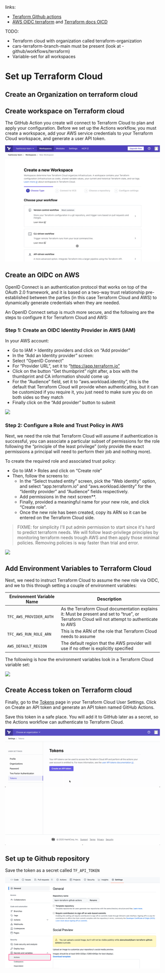 links:

- [Teraform Github actions](https://developer.hashicorp.com/terraform/tutorials/automation/github-actions)
- [AWS OIDC terraform](https://labinhood.com/blog/2023/02/terraform-cloud-and-aws-via-openid-connect-oidc/) and [Terraform docs OICD](https://developer.hashicorp.com/terraform/cloud-docs/workspaces/dynamic-provider-credentials/aws-configuration)

TODO:

- Terraform cloud with organization called terraform-organization
- cars-terraform-branch-main must be present (look at -github/workflows/terraform)
- Variable-set for all workspaces

# Set up Terraform Cloud

## Create an Organization on terraform cloud

## Create workspace on Terraform cloud

The GitHub Action you create will connect to Terraform Cloud to plan and apply your configuration. Before we set up the Actions workflow, you must create a workspace, add your AWS service credentials to your Terraform Cloud workspace, and generate a user API token.

![](./images/create-workspace-terraform-cloud.gif)

## Create an OIDC on AWS

OpenID Connect is an authentication protocol that works on top of the OAuth 2.0 framework, and it is based on a two-way trust relationship pre-established between the parties (in this case Terraform Cloud and AWS) to dynamically generate credentials when they are needed.

An OpenID Connect setup is much more secure, and the following are the steps to configure it for Terraform Cloud and AWS:

### Step 1: Create an OIDC Identity Provider in AWS (IAM)

In your AWS account:

- Go to IAM > Identity providers and click on “Add provider”
- In the “Add an Identity provider” screen:
- Select “OpenID Connect”
- For “Provider URL”, set it to “https://app.terraform.io”
- Click on the button “Get thumbprint” right after, a box with the thumbprint and CA information should come up
- For the “Audience” field, set it to “aws.workload.identity”, this is the default that Terraform Cloud will provide when authenticating, but it can be customized if you require it, you just need to make sure you do on both sides so they match
- Finally click on the “Add provider” button to submit

![](./images/iam-identity-provider-screen.avif)

### Step 2: Configure a Role and Trust Policy in AWS

Next, we need the role that Terraform Cloud will assume if authentication is successful, you can associate a particular subset of permissions for the role following the “principle of the least privilege” (only provide the exact permissions a principal will need to perform their job and nothing more).

To create the required role and associated trust policy:

- Go to IAM > Roles and click on “Create role”
- Then, follow the screens to:
  - In the “Select trusted entity” screen, pick the “Web identity” option, and select “app.terraform.io” and “aws.workload.identity” for the “Identity provider” and “Audience” fields respectively.
  - Add permissions in the next screen\*\*.
  - Finally, provided a meaningful name for your new role, and click “Create role”.
  - Once the new role has been created, copy its ARN so it can be entered on the Terraform Cloud side.

> FIXME: for simplicity I'll put admin permission to start since it's hard to predict terraform needs. We will follow least-privilege principles by monitoring terraform needs trough AWS and then apply those minimal policies. Removing policies is way faster than trial and error.

![](./images/iam-role-2-web-identity.avif)

## Add Environment Variables to Terraform Cloud

Next, we need to instruct Terraform Cloud to assume the new role via OIDC, and we to this through setting a couple of environment variables:

| Environment Variable Name | Description                                                                                                                                     |
| ------------------------- | ----------------------------------------------------------------------------------------------------------------------------------------------- |
| `TFC_AWS_PROVIDER_AUTH`   | As the Terraform Cloud documentation explains it: Must be present and set to “true”, or Terraform Cloud will not attempt to authenticate to AWS |
| `TFC_AWS_RUN_ROLE_ARN`    | This is the ARN of the role that Terraform Cloud needs to assume                                                                                |
| `AWS_DEFAULT_REGION`      | The default region that the AWS provider will use if no other is explicitly specified                                                           |

The following is how the environment variables look in a Terraform Cloud variable set:

![](./images/terraform-cloud-variable-set.avif)

## Create Access token on Terraform cloud

Finally, go to the [Tokens](https://app.terraform.io/app/settings/tokens?utm_source=learn) page in your Terraform Cloud User Settings. Click on Create an API token and generate an API token named GitHub Actions.

Save this token in a safe place. You will add it to GitHub later as a secret, so the Actions workflow can authenticate to Terraform Cloud.

![](./images/create-api-token-terraform-cloud.gif)

## Set up te Github repository

Save the token as a secret called `TF_API_TOKEN`

![](./images/github-repository-secrets.png)
